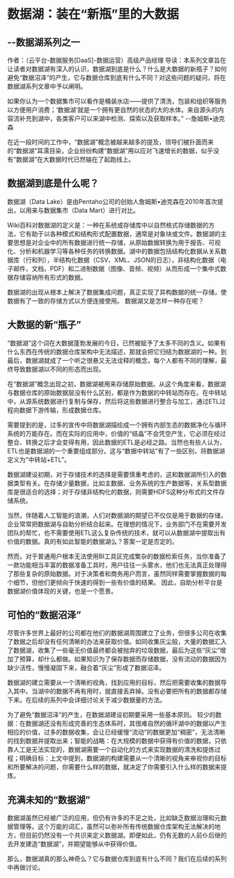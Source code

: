 # 数据湖：装在“新瓶”里的大数据

## --数据湖系列之一

作者：（云平台-数据服务[DaaS]-数据运营）高级产品经理
导读：本系列文章旨在让读者对数据湖有深入的认识，数据湖到底是什么？什么是大数据的新瓶子？如何避免“数据沼泽”的产生，它与数据仓库到底有什么不同？对这些问题的疑问，将在数据湖系列文章中予以阐明。

如果你认为一个数据集市可以看作是桶装水店——提供了清洗，包装和组织等服务以方便用户消费；‘数据湖’就是一个拥有更自然的状态的大的水体。来自源头的内容流补充到湖中，各类客户可以来湖中检测、探索以及获取样本。”
--詹姆斯•迪克森

在近一段时间的工作中，“数据湖”概念被越来越多的提及，领导们被扑面而来的“数据湖”耳濡目染，企业纷纷构建“数据湖”用以应对飞速增长的数据，似乎没有“数据湖”在大数据时代已然输在了起跑线上。

## 数据湖到底是什么呢？

数据湖（Data Lake）是由Pentaho公司的创始人詹姆斯•迪克森在2010年首次提出，以用来与数据集市（Data Mart）进行对比。
   
Wiki百科对数据湖的定义是：一种在系统或存储库中以自然格式存储数据的方法，它有助于以各种模式和结构形式配置数据，通常是对象块或文件。数据湖的主要思想是对企业中的所有数据进行统一存储，从原始数据转换为用于报告、可视化、分析和机器学习等各种任务的转换数据。湖中的数据包括结构化数据从关系数据库（行和列），半结构化数据（CSV、XML、JSON的日志），非结构化数据（电子邮件，文档，PDF）和二进制数据（图像、音频、视频）从而形成一个集中式数据存储容纳所有形式的数据。

数据湖的出现从根本上解决了数据集成问题，真正实现了异构数据的统一存储，使数据有了一致的存储方式以方便连接使用。
数据湖又是怎样一种存在呢？

## 大数据的新“瓶子”

“数据湖”这个词在大数据蓬勃发展的今日，已然被赋予了太多不同的含义。如果有什么东西在传统的数据仓库架构中无法描述，那就会把它归结为数据湖的一种。到最后，数据湖就成了一个听之很悬又无法诠释的概念，每个人都有不同的理解，最终导致数据湖以不同的形态而出现。

在“数据湖”概念出现之初，数据湖被用来存储原始数据。从这个角度来看，数据湖与数据仓库的原始数据层没有什么区别，都是作为数据的中转站而存在。在中转站中，从源系统数据进行复制与保存，然后将这些数据进行整合与加工，通过ETL过程向数据下游传输，形成数据仓库。

需要提到的是，过多的宣传中将数据湖描绘成一个拥有内部生态的数据净化与循环系统的万能存在。而在实际的应用中，价值的“结晶”不会凭空产生，它必须在经过整合、转换之后才会变得有用，因此数据的ETL是必经之路。当然也有些人认为，ETL也是数据湖的一个重要组成部分。这与“数据中转站”有了一些区别，将数据湖定义为”中转站+ETL”。

数据湖建设初期，对于存储技术的选择是需要慎重考虑的，这和数据湖所引入的数据类型有关。在存储少量数据，比如主数据、业务系统的生产数据等，关系型数据库是很适合的选择；对于存储非结构化的数据，则需要HDFS这种分布式的文件存储系统。

当然，伴随着人工智能的浪潮，人们对数据湖的期望已不仅仅是用于数据的存储，企业常常把数据湖与自助分析结合起来。在理想的情况下，业务部门不在需要开发团队的帮忙，也不需要使用ETL这么复杂传统的技术，就可以从数据湖中提取出有价值的数据。真的有如此智能的数据湖么？答案一定是否定的。

然而，对于普通用户根本无法使用BI工具区完成繁杂的数据检索任务，当你准备了一款功能相当丰富的数据准备工具时，用户往往一头雾水，他们也无法真正处理得了那些复杂的原始数据。对于决策者和商务用户而言，虽然同样需要掌握数据的每个细节，但他们更倾向于快速的得到一些有价值的结果。
因此，自助分析平台是数据湖价值体现的关键，也是一个愿景。

## 可怕的“数据沼泽”

尽管许多世界上最好的公司都在他们的数据湖周围建立了业务，但很多公司在收集了数据之后却没有任何清晰的办法来获取价值。如同收集灰尘般，大量的数据汇入了数据湖，收集了一些毫无价值最终都会被抛弃的垃圾数据，最后为这些“灰尘”增加了预算，却什么都做。如果知识为了保存数据而存储数据，没有流动的数据因为缺少活性，慢慢凝固下来，融合着“灰尘”形成了数据沼泽。

数据湖的建立需要从一个清晰的视角，找到应用的目标，然后把需要收集的数据导入其中。当湖中的数据不再有用时，就直接丢弃掉。没有必要把所有的数据都存储下来。在后续的系列中会详细讨论关于减少数据量的方法。

为了避免“数据沼泽”的产生，在数据湖建设初期要采用一些基本原则。
较少的数据：在数据湖还没有形成完善的生态体系时，其很难自然的循环湖中的数据以产生相应的价值，过多的数据收集，会让已经缓慢“流动”的数据更加“稠密”，无法清晰的找到数据并提取出来；智能的战略：在大规模的数据中获得有价值的数据，只依靠人工是无法实现的，数据湖需要一个自动化的方式来实现数据的清洗和提炼过程；明确目标：上文中提到，数据湖的构建需要从一个清晰的视角来审视你的目标和所要解决的问题，你需要什么样的数据，就决定了你需要引入什么样的数据来提炼。

## 充满未知的“数据湖”

数据湖虽然已经被广泛的应用，但仍有许多的不足之处，比如缺乏数据治理和元数据管理等。这个万能的词汇，虽然可以弥补所有传统数据仓库架构无法解决的地方，但目前仍然没有一个共识来定义数据湖。即便如此，仍有无数的人前仆后继的去开发建造“数据湖”，并期望能够从中获得价值。
   
那么，数据湖真的那么神奇么？它与数据仓库到底有什么不同？我们在后续的系列中再做讨论。
